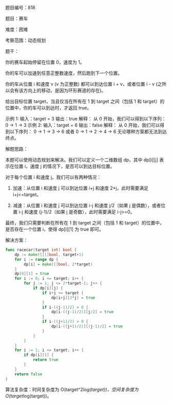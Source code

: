 题目编号：818

题目：赛车

难度：困难

考察范围：动态规划

题干：

你的赛车起始停留在位置 0，速度为 1。

你的车可以加速到任意正整数速度，然后跑到下一个位置。

你的车从位置 i 和速度 v (v 为正整数) 都可以到达位置 i + v，或者位置 i - v (之所以会有该方向上的移动，是因为环形赛道的存在)。

给出目标位置 target，当且仅当在所有在 1 到 target 之间（包括 1 和 target）的位置中，你的车可以到达时，才返回 true。

示例 1:
输入：target = 3
输出：true
解释：
从 0 开始，我们可以得到以下序列：
0 -> 1 -> 3
示例 2:
输入：target = 6
输出：false
解释：
从 0 开始，我们可以得到以下序列：
0 -> 1 -> 3 -> 6
或者
0 -> 1 -> 2 -> 4 -> 6
无论哪种方案都无法到达终点。

解题思路：

本题可以使用动态规划来解决。我们可以定义一个二维数组 dp，其中 dp[i][j] 表示在位置 i，速度 j 的情况下，是否可以到达目标位置。

对于每个位置 i 和速度 j，我们可以有两种情况：

1. 加速：从位置 i 和速度 j 可以到达位置 i+j 和速度 2*j，此时需要满足 i+j<=target。

2. 减速：从位置 i 和速度 j 可以到达位置 i-j 和速度 j/2（如果 j 是偶数），或者位置 i-j 和速度 (j-1)/2（如果 j 是奇数），此时需要满足 i-j>=0。

最终，我们只需要判断在所有在 1 到 target 之间（包括 1 和 target）的位置中，是否存在一个位置 i，使得 dp[i][1] 为 true 即可。

解决方案：

```go
func racecar(target int) bool {
    dp := make([][]bool, target+1)
    for i := range dp {
        dp[i] = make([]bool, 2*target)
    }
    dp[0][1] = true
    for i := 0; i <= target; i++ {
        for j := 1; j <= 2*target-1; j++ {
            if dp[i][j] {
                if i+j <= target {
                    dp[i+j][2*j] = true
                }
                if i-((j-1)/2) > 0 {
                    dp[i-((j-1)/2)][j/2] = true
                }
                if i-((j+1)/2) > 0 {
                    dp[i-((j+1)/2)][(j-1)/2] = true
                }
            }
        }
    }
    for i := 1; i <= target; i++ {
        if dp[i][1] {
            return true
        }
    }
    return false
}
```

算法复杂度：时间复杂度为 O(target^2*log(target))，空间复杂度为 O(target*log(target))。